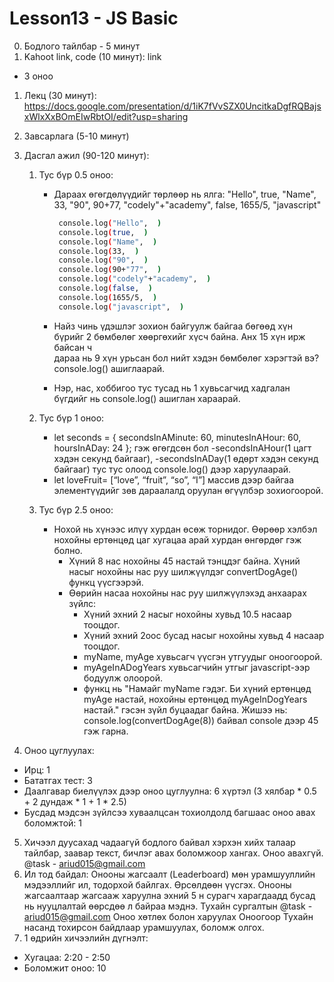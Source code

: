 # Lesson13 - JS Basic

0. Бодлого тайлбар - 5 минут
1. Kahoot link, code (10 минут): link

- 3 оноо

1. Лекц (30 минут):
   https://docs.google.com/presentation/d/1iK7fVvSZX0UncitkaDgfRQBajsxWlxXxBOmEIwRbtOI/edit?usp=sharing

2. Завсарлага (5-10 минут)

3. Дасгал ажил (90-120 минут):

   1. Тус бүр 0.5 оноо:

      - Дараах өгөгдөлүүдийг төрлөөр нь ялга:
        "Hello", true, "Name", 33, "90", 90+77, "codely"+"academy", false, 1655/5, "javascript"

        ```sh
         console.log("Hello",  )
         console.log(true,  )
         console.log("Name",  )
         console.log(33,  )
         console.log("90",  )
         console.log(90+"77",  )
         console.log("codely"+"academy",  )
         console.log(false,  )
         console.log(1655/5,  )
         console.log("javascript",  )

        ```

      - Найз чинь үдэшлэг зохион байгуулж байгаа бөгөөд хүн бүрийг 2 бөмбөлөг хөөргөхийг хүсч байна. Анх 15 хүн ирж байсан ч  
         дараа нь 9 хүн урьсан бол нийт хэдэн бөмбөлөг хэрэгтэй вэ? console.log() ашиглаарай.
      - Нэр, нас, хоббигоо тус тусад нь 1 хувьсагчид хадгалан бүгдийг нь console.log() ашиглан хараарай.

   2. Тус бүр 1 оноо:
      - let seconds = {
        secondsInAMinute: 60,
        minutesInAHour: 60,
        hoursInADay: 24 }; гэж өгөгдсөн бол
        -secondsInAHour(1 цагт хэдэн секунд байгааг),
        -secondsInADay(1 өдөрт хэдэн секунд байгааг) тус тус олоод console.log() дээр харуулаарай.
      - let loveFruit= [“love”, “fruit”, “so”, “I”] массив дээр байгаа элементүүдийг зөв дараалалд оруулан өгүүлбэр зохиогоорой.
   3. Тус бүр 2.5 оноо:
      - Нохой нь хүнээс илүү хурдан өсөж торнидог. Өөрөөр хэлбэл нохойны ертөнцөд цаг хугацаа арай хурдан өнгөрдөг гэж болно.
        - Хүний 8 нас нохойны 45 настай тэнцдэг байна. Хүний насыг нохойны нас руу шилжүүлдэг convertDogAge() функц үүсгээрэй.
        - Өөрийн насаа нохойны нас руу шилжүүлэхэд анхаарах зүйлс:
          - Хүний эхний 2 насыг нохойны хувьд 10.5 насаар тооцдог.
          - Хүний эхний 2оос бусад насыг нохойны хувьд 4 насаар тооцдог.
          - myName, myAge хувьсагч үүсгэн утгуудыг оноогоорой.
          - myAgeInADogYears хувьсагчийн утгыг javascript-ээр бодуулж олоорой.
          - функц нь "Намайг myName гэдэг. Би хүний ертөнцөд myAge настай, нохойны ертөнцөд myAgeInDogYears настай." гэсэн зүйл буцаадаг байна.
            Жишээ нь: console.log(convertDogAge(8)) байвал console дээр 45 гэж гарна.

4. Оноо цуглуулах:

- Ирц: 1
- Бататгах тест: 3
- Даалгавар биелүүлэх дээр оноо цуглуулна: 6 хүртэл (3 хялбар \* 0.5 + 2 дундаж \* 1 + 1 \* 2.5)
- Бусдад мэдсэн зүйлсээ хуваалцсан тохиолдолд багшаас оноо авах боломжтой: 1

5. Хичээл дуусахад чадаагүй бодлого байвал хэрхэн хийх талаар тайлбар, заавар текст, бичлэг авах боломжоор хангах. Оноо авахгүй. @task - ariud015@gmail.com
6. Ил тод байдал: Онооны жагсаалт (Leaderboard) мөн урамшууллийн мэдээллийг ил, тодорхой байлгах. Өрсөлдөөн үүсгэх. Онооны жагсаалтаар жагсааж харуулна эхний 5 н сурагч харагдаадд бусад нь нууцлалтай өөрсдөө л байраа мэднэ. Тухайн сургалтын @task - ariud015@gmail.com Оноо хөтлөх болон харуулах
   Оноогоор Тухайн насанд тохирсон байдлаар урамшуулах, боломж олгох.
7. 1 өдрийн хичээлийн дүгнэлт:

- Хугацаа: 2:20 - 2:50
- Боломжит оноо: 10

